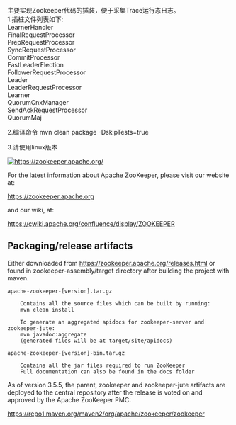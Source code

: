 <p align="left">
主要实现Zookeeper代码的插装，便于采集Trace运行态日志。<br/>
1.插桩文件列表如下:<br/>
LearnerHandler<br/>
FinalRequestProcessor<br/>
PrepRequestProcessor<br/>
SyncRequestProcessor<br/>
CommitProcessor<br/>
FastLeaderElection<br/>
FollowerRequestProcessor<br/>
Leader<br/>
LeaderRequestProcessor<br/>
Learner<br/>
QuorumCnxManager<br/>
SendAckRequestProcessor<br/>
QuorumMaj<br/>
  
2.编译命令 mvn clean package -DskipTests=true<br/>
  
3.请使用linux版本  <br/>
</p>


<p align="left">
  <a href="https://zookeeper.apache.org/">
    <img src="https://zookeeper.apache.org/images/zookeeper_small.gif"" alt="https://zookeeper.apache.org/"><br/>
  </a>
</p>

For the latest information about Apache ZooKeeper, please visit our website at:

   https://zookeeper.apache.org

and our wiki, at:

   https://cwiki.apache.org/confluence/display/ZOOKEEPER

## Packaging/release artifacts

Either downloaded from https://zookeeper.apache.org/releases.html or
found in zookeeper-assembly/target directory after building the project with maven.

    apache-zookeeper-[version].tar.gz

        Contains all the source files which can be built by running:
        mvn clean install

        To generate an aggregated apidocs for zookeeper-server and zookeeper-jute:
        mvn javadoc:aggregate
        (generated files will be at target/site/apidocs)

    apache-zookeeper-[version]-bin.tar.gz

        Contains all the jar files required to run ZooKeeper
        Full documentation can also be found in the docs folder

As of version 3.5.5, the parent, zookeeper and zookeeper-jute artifacts
are deployed to the central repository after the release
is voted on and approved by the Apache ZooKeeper PMC:

  https://repo1.maven.org/maven2/org/apache/zookeeper/zookeeper
